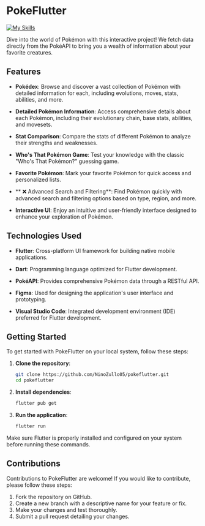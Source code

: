 # PokeFlutter

[![My Skills](https://skillicons.dev/icons?i=flutter,figma,dart,vscode&perline=4)](https://skillicons.dev)

Dive into the world of Pokémon with this interactive project! We fetch data directly from the PokéAPI to bring you a wealth of information about your favorite creatures.


## Features

- **Pokédex**: Browse and discover a vast collection of Pokémon with detailed information for each, including evolutions, moves, stats, abilities, and more.

- **Detailed Pokémon Information**: Access comprehensive details about each Pokémon, including their evolutionary chain, base stats, abilities, and movesets.

- **Stat Comparison**: Compare the stats of different Pokémon to analyze their strengths and weaknesses.

- **Who's That Pokémon Game**: Test your knowledge with the classic "Who's That Pokémon?" guessing game.

- **Favorite Pokémon**: Mark your favorite Pokémon for quick access and personalized lists.

- ** ❌ Advanced Search and Filtering**: Find Pokémon quickly with advanced search and filtering options based on type, region, and more. 

- **Interactive UI**: Enjoy an intuitive and user-friendly interface designed to enhance your exploration of Pokémon.

## Technologies Used

- **Flutter**: Cross-platform UI framework for building native mobile applications.
- **Dart**: Programming language optimized for Flutter development.

- **PokéAPI**: Provides comprehensive Pokémon data through a RESTful API.

- **Figma**: Used for designing the application's user interface and prototyping.

- **Visual Studio Code**: Integrated development environment (IDE) preferred for Flutter development.

## Getting Started

To get started with PokeFlutter on your local system, follow these steps:

1. **Clone the repository**:

   ```bash
   git clone https://github.com/NinoZullo05/pokeflutter.git
   cd pokeflutter
   ```

2. **Install dependencies**:

   ```bash
   flutter pub get
   ```

3. **Run the application**:

   ```bash
   flutter run
   ```

Make sure Flutter is properly installed and configured on your system before running these commands.

## Contributions

Contributions to PokeFlutter are welcome! If you would like to contribute, please follow these steps:

1. Fork the repository on GitHub.
2. Create a new branch with a descriptive name for your feature or fix.
3. Make your changes and test thoroughly.
4. Submit a pull request detailing your changes.
